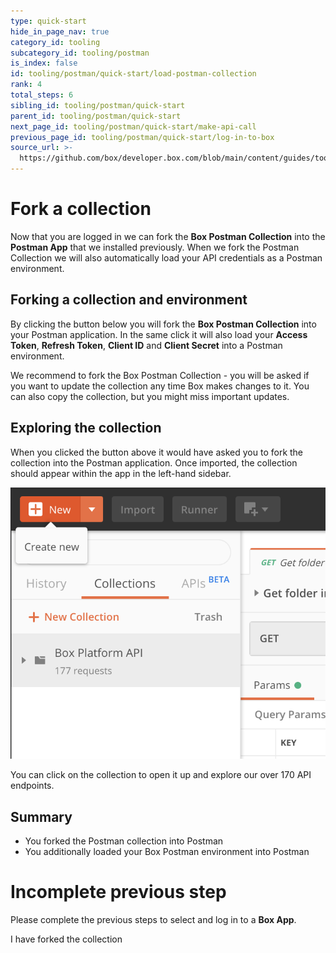```yaml
---
type: quick-start
hide_in_page_nav: true
category_id: tooling
subcategory_id: tooling/postman
is_index: false
id: tooling/postman/quick-start/load-postman-collection
rank: 4
total_steps: 6
sibling_id: tooling/postman/quick-start
parent_id: tooling/postman/quick-start
next_page_id: tooling/postman/quick-start/make-api-call
previous_page_id: tooling/postman/quick-start/log-in-to-box
source_url: >-
  https://github.com/box/developer.box.com/blob/main/content/guides/tooling/postman/quick-start/4-load-postman-collection.md
---
```

# Fork a collection

<LoggedIn id='postman_credentials'>

Now that you are logged in we can fork the **Box Postman Collection** into the
**Postman App** that we installed previously. When we fork the Postman
Collection we will also automatically load your API credentials as a Postman
environment.

## Forking a collection and environment

By clicking the button below you will fork the **Box Postman
Collection** into your Postman application. In the same click it will also
load your **Access Token**, **Refresh Token**, **Client ID** and **Client
Secret** into a Postman environment.

<Trigger option='postman_collection_downloaded' value='true'>

<Postman env='postman_credentials' >

</Postman>

</Trigger>

We recommend to fork the Box Postman Collection - you will be asked if you
want to update the collection any time Box makes changes to it. You can also
copy the collection, but you might miss important updates.

</LoggedIn>

<Choice option='postman_collection_downloaded' value='true' color='none'>

## Exploring the collection

When you clicked the button above it would have asked you to fork the
collection into the Postman application. Once imported, the collection should
appear within the app in the left-hand sidebar.

<ImageFrame border center shadow width='600'>

![Box collection in Postman](./collection-in-postman.png)

</ImageFrame>

You can click on the collection to open it up and explore our over 170 API
endpoints.

## Summary

* You forked the Postman collection into Postman
* You additionally loaded your Box Postman environment into Postman

</Choice>

<Choice option='postman.app_type' value='create_new,use_existing' color='none'>

<LoggedIn reverse>

<Message danger>

# Incomplete previous step

Please complete the previous steps to select and log in to a **Box App**.

</Message>

</LoggedIn>

</Choice>

<Observe option='postman_collection_downloaded' value='true'>

<Next>

I have forked the collection

</Next>

</Observe>
